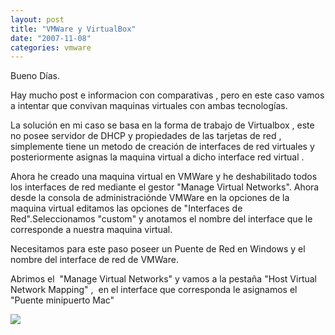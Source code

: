 ```yaml
---
layout: post
title: "VMWare y VirtualBox"
date: "2007-11-08"
categories: vmware
---
```


Bueno Días.

Hay mucho post e informacion con comparativas , pero en este caso vamos a intentar que convivan maquinas virtuales con ambas tecnologías.

La solución en mi caso se basa en la forma de trabajo de Virtualbox , este no posee servidor de DHCP y propiedades de las tarjetas de red , simplemente tiene un metodo de creación de interfaces de red virtuales y posteriormente asignas la maquina virtual a dicho interface red virtual .

Ahora he creado una maquina virtual en VMWare y he deshabilitado todos los interfaces de red mediante el gestor "Manage Virtual Networks". Ahora desde la consola de administraciónde VMWare en la opciones de la maquina virtual editamos las opciones de "Interfaces de Red".Seleccionamos "custom" y anotamos el nombre del interface que le corresponde a nuestra maquina virtual.

Necesitamos para este paso poseer un Puente de Red en Windows y el nombre del interface de red de VMWare.

Abrimos el  "Manage Virtual Networks" y vamos a la pestaña "Host Virtual Network Mapping" ,  en el interface que corresponda le asignamos el "Puente minipuerto Mac"

![](images/VirtualNetworkEditor.PNG)
